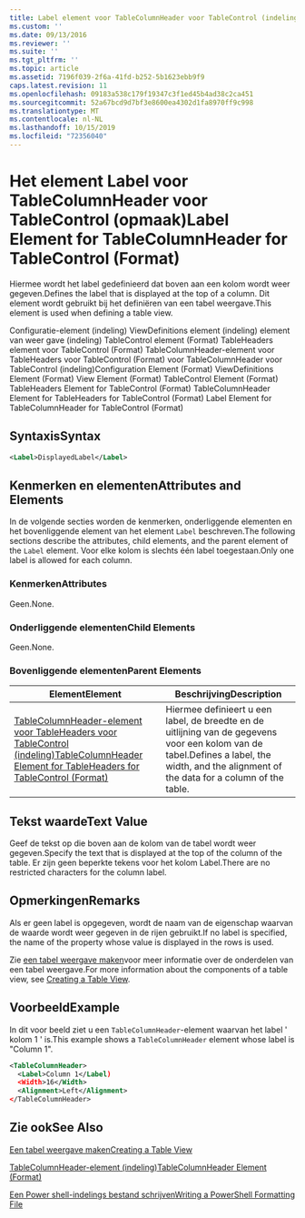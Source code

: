 ```yaml
---
title: Label element voor TableColumnHeader voor TableControl (indeling) | Microsoft Docs
ms.custom: ''
ms.date: 09/13/2016
ms.reviewer: ''
ms.suite: ''
ms.tgt_pltfrm: ''
ms.topic: article
ms.assetid: 7196f039-2f6a-41fd-b252-5b1623ebb9f9
caps.latest.revision: 11
ms.openlocfilehash: 09183a538c179f19347c3f1ed45b4ad38c2ca451
ms.sourcegitcommit: 52a67bcd9d7bf3e8600ea4302d1fa8970ff9c998
ms.translationtype: MT
ms.contentlocale: nl-NL
ms.lasthandoff: 10/15/2019
ms.locfileid: "72356040"
---
```

# <a name="label-element-for-tablecolumnheader-for-tablecontrol-format"></a><span data-ttu-id="82bf1-102">Het element Label voor TableColumnHeader voor TableControl (opmaak)</span><span class="sxs-lookup"><span data-stu-id="82bf1-102">Label Element for TableColumnHeader for TableControl (Format)</span></span>

<span data-ttu-id="82bf1-103">Hiermee wordt het label gedefinieerd dat boven aan een kolom wordt weer gegeven.</span><span class="sxs-lookup"><span data-stu-id="82bf1-103">Defines the label that is displayed at the top of a column.</span></span> <span data-ttu-id="82bf1-104">Dit element wordt gebruikt bij het definiëren van een tabel weergave.</span><span class="sxs-lookup"><span data-stu-id="82bf1-104">This element is used when defining a table view.</span></span>

<span data-ttu-id="82bf1-105">Configuratie-element (indeling) ViewDefinitions element (indeling) element van weer gave (indeling) TableControl element (Format) TableHeaders element voor TableControl (Format) TableColumnHeader-element voor TableHeaders voor TableControl (Format) voor TableColumnHeader voor TableControl (indeling)</span><span class="sxs-lookup"><span data-stu-id="82bf1-105">Configuration Element (Format) ViewDefinitions Element (Format) View Element (Format) TableControl Element (Format) TableHeaders Element for TableControl (Format) TableColumnHeader Element for TableHeaders for TableControl (Format) Label Element  for TableColumnHeader for TableControl (Format)</span></span>

## <a name="syntax"></a><span data-ttu-id="82bf1-106">Syntaxis</span><span class="sxs-lookup"><span data-stu-id="82bf1-106">Syntax</span></span>

```xml
<Label>DisplayedLabel</Label>

```

## <a name="attributes-and-elements"></a><span data-ttu-id="82bf1-107">Kenmerken en elementen</span><span class="sxs-lookup"><span data-stu-id="82bf1-107">Attributes and Elements</span></span>

<span data-ttu-id="82bf1-108">In de volgende secties worden de kenmerken, onderliggende elementen en het bovenliggende element van het element `Label` beschreven.</span><span class="sxs-lookup"><span data-stu-id="82bf1-108">The following sections describe the attributes, child elements, and the parent element of the `Label` element.</span></span> <span data-ttu-id="82bf1-109">Voor elke kolom is slechts één label toegestaan.</span><span class="sxs-lookup"><span data-stu-id="82bf1-109">Only one label is allowed for each column.</span></span>

### <a name="attributes"></a><span data-ttu-id="82bf1-110">Kenmerken</span><span class="sxs-lookup"><span data-stu-id="82bf1-110">Attributes</span></span>

<span data-ttu-id="82bf1-111">Geen.</span><span class="sxs-lookup"><span data-stu-id="82bf1-111">None.</span></span>

### <a name="child-elements"></a><span data-ttu-id="82bf1-112">Onderliggende elementen</span><span class="sxs-lookup"><span data-stu-id="82bf1-112">Child Elements</span></span>

<span data-ttu-id="82bf1-113">Geen.</span><span class="sxs-lookup"><span data-stu-id="82bf1-113">None.</span></span>

### <a name="parent-elements"></a><span data-ttu-id="82bf1-114">Bovenliggende elementen</span><span class="sxs-lookup"><span data-stu-id="82bf1-114">Parent Elements</span></span>

|<span data-ttu-id="82bf1-115">Element</span><span class="sxs-lookup"><span data-stu-id="82bf1-115">Element</span></span>|<span data-ttu-id="82bf1-116">Beschrijving</span><span class="sxs-lookup"><span data-stu-id="82bf1-116">Description</span></span>|
|-------------|-----------------|
|[<span data-ttu-id="82bf1-117">TableColumnHeader-element voor TableHeaders voor TableControl (indeling)</span><span class="sxs-lookup"><span data-stu-id="82bf1-117">TableColumnHeader Element for TableHeaders for TableControl  (Format)</span></span>](./tablecolumnheader-element-format.md)|<span data-ttu-id="82bf1-118">Hiermee definieert u een label, de breedte en de uitlijning van de gegevens voor een kolom van de tabel.</span><span class="sxs-lookup"><span data-stu-id="82bf1-118">Defines a label, the width, and the alignment of the data for a column of the table.</span></span>|

## <a name="text-value"></a><span data-ttu-id="82bf1-119">Tekst waarde</span><span class="sxs-lookup"><span data-stu-id="82bf1-119">Text Value</span></span>

<span data-ttu-id="82bf1-120">Geef de tekst op die boven aan de kolom van de tabel wordt weer gegeven.</span><span class="sxs-lookup"><span data-stu-id="82bf1-120">Specify the text that is displayed at the top of the column of the table.</span></span> <span data-ttu-id="82bf1-121">Er zijn geen beperkte tekens voor het kolom Label.</span><span class="sxs-lookup"><span data-stu-id="82bf1-121">There are no restricted characters for the column label.</span></span>

## <a name="remarks"></a><span data-ttu-id="82bf1-122">Opmerkingen</span><span class="sxs-lookup"><span data-stu-id="82bf1-122">Remarks</span></span>

<span data-ttu-id="82bf1-123">Als er geen label is opgegeven, wordt de naam van de eigenschap waarvan de waarde wordt weer gegeven in de rijen gebruikt.</span><span class="sxs-lookup"><span data-stu-id="82bf1-123">If no label is specified, the name of the property whose value is displayed in the rows is used.</span></span>

<span data-ttu-id="82bf1-124">Zie [een tabel weergave maken](./creating-a-table-view.md)voor meer informatie over de onderdelen van een tabel weergave.</span><span class="sxs-lookup"><span data-stu-id="82bf1-124">For more information about the components of a table view, see [Creating a Table View](./creating-a-table-view.md).</span></span>

## <a name="example"></a><span data-ttu-id="82bf1-125">Voorbeeld</span><span class="sxs-lookup"><span data-stu-id="82bf1-125">Example</span></span>

<span data-ttu-id="82bf1-126">In dit voor beeld ziet u een `TableColumnHeader`-element waarvan het label ' kolom 1 ' is.</span><span class="sxs-lookup"><span data-stu-id="82bf1-126">This example shows a `TableColumnHeader` element whose label is "Column 1".</span></span>

```xml
<TableColumnHeader>
  <Label>Column 1</Label)
  <Width>16</Width>
  <Alignment>Left</Alignment>
</TableColumnHeader>
```

## <a name="see-also"></a><span data-ttu-id="82bf1-127">Zie ook</span><span class="sxs-lookup"><span data-stu-id="82bf1-127">See Also</span></span>

[<span data-ttu-id="82bf1-128">Een tabel weergave maken</span><span class="sxs-lookup"><span data-stu-id="82bf1-128">Creating a Table View</span></span>](./creating-a-table-view.md)

[<span data-ttu-id="82bf1-129">TableColumnHeader-element (indeling)</span><span class="sxs-lookup"><span data-stu-id="82bf1-129">TableColumnHeader Element (Format)</span></span>](./tablecolumnheader-element-format.md)

[<span data-ttu-id="82bf1-130">Een Power shell-indelings bestand schrijven</span><span class="sxs-lookup"><span data-stu-id="82bf1-130">Writing a PowerShell Formatting File</span></span>](./writing-a-powershell-formatting-file.md)
